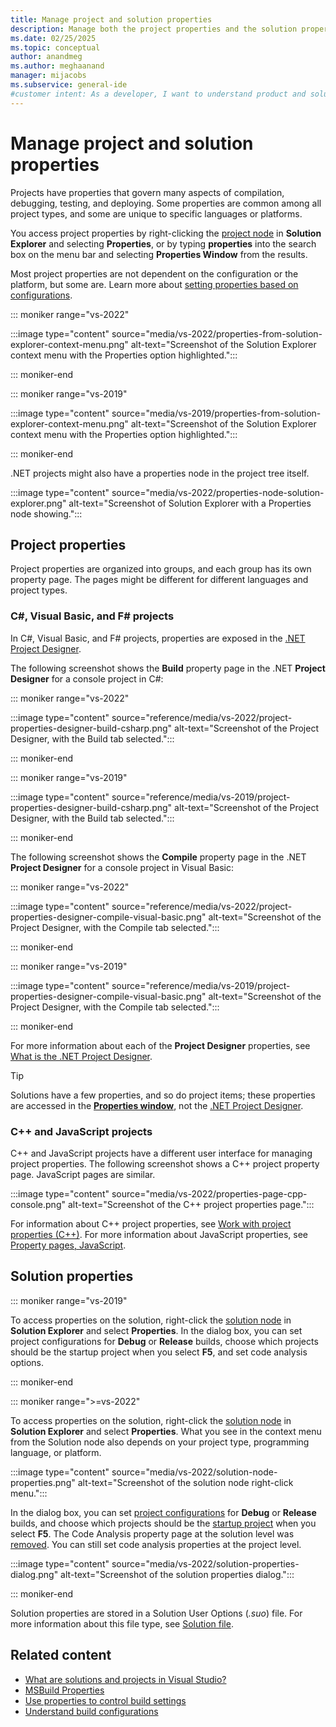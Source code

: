 ```yaml
---
title: Manage project and solution properties
description: Manage both the project properties and the solution properties in Visual Studio for C#, Visual Basic, F#, C++, and JavaScript projects.
ms.date: 02/25/2025
ms.topic: conceptual
author: anandmeg
ms.author: meghaanand
manager: mijacobs
ms.subservice: general-ide
#customer intent: As a developer, I want to understand product and solution properties in Visual Studio to manage different kinds of projects.
---
```

# Manage project and solution properties

Projects have properties that govern many aspects of compilation, debugging, testing, and deploying. Some properties are common among all project types, and some are unique to specific languages or platforms.

You access project properties by right-clicking the [project node](use-solution-explorer.md#solution-explorer-ui) in **Solution Explorer** and selecting **Properties**, or by typing **properties** into the search box on the menu bar and selecting **Properties Window** from the results.

Most project properties are not dependent on the configuration or the platform, but some are. Learn more about [setting properties based on configurations](how-to-create-and-edit-configurations.md#set-properties-based-on-configurations).

::: moniker range="vs-2022"

:::image type="content" source="media/vs-2022/properties-from-solution-explorer-context-menu.png" alt-text="Screenshot of the Solution Explorer context menu with the Properties option highlighted.":::

::: moniker-end

::: moniker range="vs-2019"

:::image type="content" source="media/vs-2019/properties-from-solution-explorer-context-menu.png" alt-text="Screenshot of the Solution Explorer context menu with the Properties option highlighted.":::

::: moniker-end

.NET projects might also have a properties node in the project tree itself.

:::image type="content" source="media/vs-2022/properties-node-solution-explorer.png" alt-text="Screenshot of Solution Explorer with a Properties node showing.":::

## Project properties

Project properties are organized into groups, and each group has its own property page. The pages might be different for different languages and project types.

### C#, Visual Basic, and F# projects

In C#, Visual Basic, and F# projects, properties are exposed in the [.NET Project Designer](reference/project-properties-reference.md).

The following screenshot shows the **Build** property page in the .NET **Project Designer** for a console project in C#:

::: moniker range="vs-2022"

:::image type="content" source="reference/media/vs-2022/project-properties-designer-build-csharp.png" alt-text="Screenshot of the Project Designer, with the Build tab selected.":::

::: moniker-end

::: moniker range="vs-2019"

:::image type="content" source="reference/media/vs-2019/project-properties-designer-build-csharp.png" alt-text="Screenshot of the Project Designer, with the Build tab selected.":::

::: moniker-end

The following screenshot shows the **Compile** property page in the .NET **Project Designer** for a console project in Visual Basic:

::: moniker range="vs-2022"

:::image type="content" source="reference/media/vs-2022/project-properties-designer-compile-visual-basic.png" alt-text="Screenshot of the Project Designer, with the Compile tab selected.":::

::: moniker-end

::: moniker range="vs-2019"

:::image type="content" source="reference/media/vs-2019/project-properties-designer-compile-visual-basic.png" alt-text="Screenshot of the Project Designer, with the Compile tab selected.":::

::: moniker-end

For more information about each of the **Project Designer** properties, see [What is the .NET Project Designer](reference/project-properties-reference.md).

> [!TIP]
> Solutions have a few properties, and so do project items; these properties are accessed in the [**Properties window**](reference/properties-window.md), not the [.NET Project Designer](reference/project-properties-reference.md).

### C++ and JavaScript projects

C++ and JavaScript projects have a different user interface for managing project properties. The following screenshot shows a C++ project property page. JavaScript pages are similar.

:::image type="content" source="media/vs-2022/properties-page-cpp-console.png" alt-text="Screenshot of the C++ project properties page.":::

For information about C++ project properties, see [Work with project properties (C++)](/cpp/build/working-with-project-properties). For more information about JavaScript properties, see [Property pages, JavaScript](/previous-versions/visualstudio/visual-studio-2017/ide/reference/property-pages-javascript).

## Solution properties

::: moniker range="vs-2019"

To access properties on the solution, right-click the [solution node](use-solution-explorer.md#solution-explorer-ui) in **Solution Explorer** and select **Properties**. In the dialog box, you can set project configurations for **Debug** or **Release** builds, choose which projects should be the startup project when you select **F5**, and set code analysis options.

::: moniker-end

::: moniker range=">=vs-2022"

To access properties on the solution, right-click the [solution node](use-solution-explorer.md#solution-explorer-ui) in **Solution Explorer** and select **Properties**. What you see in the context menu from the Solution node also depends on your project type, programming language, or platform.

:::image type="content" source="media/vs-2022/solution-node-properties.png" alt-text="Screenshot of the solution node right-click menu.":::

In the dialog box, you can set [project configurations](understanding-build-configurations.md#solution-configurations) for **Debug** or **Release** builds, and choose which projects should be the [startup project](how-to-set-multiple-startup-projects.md) when you select **F5**. The Code Analysis property page at the solution level was [removed](../code-quality/analyzers-faq.yml#code-analysis-solution-property-page). You can still set code analysis properties at the project level.

:::image type="content" source="media/vs-2022/solution-properties-dialog.png" alt-text="Screenshot of the solution properties dialog.":::

::: moniker-end

Solution properties are stored in a Solution User Options (*.suo*) file. For more information about this file type, see [Solution file](solutions-and-projects-in-visual-studio.md#solution-file).

## Related content

- [What are solutions and projects in Visual Studio?](../ide/solutions-and-projects-in-visual-studio.md)
- [MSBuild Properties](../msbuild/msbuild-properties.md)
- [Use properties to control build settings](../msbuild/how-to-build-the-same-source-files-with-different-options.md#use-properties-to-control-build-settings)
- [Understand build configurations](understanding-build-configurations.md)

